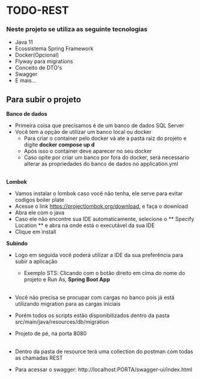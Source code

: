 # TODO-REST

### Neste projeto se utiliza as seguinte tecnologias

- Java 11
- Ecossistema Spring Framework
- Docker(Opcional)
- Flyway para migrations
- Conceito de DTO's
- Swagger
- E mais...

## Para subir o projeto


**Banco de dados**
- Primeira coisa que precisamos é de um banco de dados SQL Server
- Você tem a opção de utilizar um banco local ou docker
	- Para criar o container pelo docker vá ate a pasta raiz do projeto e digite **docker compose up d** 
	- Após isso o container deve aparecer no seu docker
	- Caso opite por criar um banco por fora do docker, será necessario alterar as propriedades do banco de dados no application.yml
<br/><br/>

**Lombok** 
- Vamos instalar o lombok caso você não tenha, ele serve para evitar codigos boiler plate
- Acesse o link https://projectlombok.org/download, e faça o download 
- Abra ele com o java
- Caso ele não encontre sua IDE automaticamente, selecione o ** Specify Location ** e abra na onde está o executável da sua IDE
- Clique em install
	
**Subindo** 
- Logo em seguida você poderá utilizar a IDE da sua preferência para subir a aplicação
   - Exemplo STS: Clicando com o botão direito em cima do nome do projeto e Run As, **Spring Boot App**
<br/><br/>
- Você não precisa se procupar com cargas no banco pois já está utilizando migration para as cargas iniciais
- Porém todos os scripts estão disponibilizados dentro da pasta src/main/java/resources/db/migration
- Projeto de pé, na porta 8080
<br /><br/>
- Dentro da pasta de resource terá uma collection do postman com todas as chamadas REST
	
- Para acessar o swagger: http://localhost:PORTA/swagger-ui/index.html
